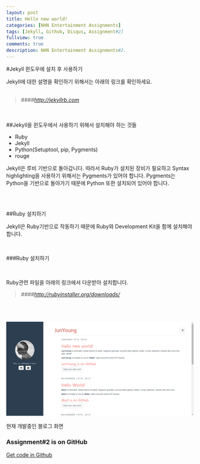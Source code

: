 ```yaml
---
layout: post
title: Hello new world!
categories: [NHN Entertainment Assignments]
tags: [Jekyll, Github, Disqus, Assignment#2]
fullview: true
comments: true
description: NHN Entertainment Assignments#2.
---
```


#Jekyll 윈도우에 설치 후 사용하기

Jekyll에 대한 설명을 확인하기 위해서는 아래의 링크를 확인하세요.
<br>
<br>
> ####*http://jekyllrb.com*

<br>


<br>
##Jekyll을 윈도우에서 사용하기 위해서 설치해야 하는 것들
 
- Ruby
- Jekyll
- Python(Setuptool, pip, Pygments)
- rouge

Jekyll은 루비 기반으로 돌아갑니다. 따라서 Ruby가 설치된 장비가 필요하고 Syntax highlighting을 사용하기 위해서는 Pygments가 있어야 합니다. Pygments는 Python을 기반으로 돌아가기 때문에 Python 또한 설치되어 있어야 합니다.


<br><br>

##Ruby 설치하기

Jekyll은 Ruby기반으로 작동하기 때문에 Ruby와 Development Kit을 함께 설치해야 합니다.

<br>

###Ruby 설치하기

<br>

Ruby관련 파일을 아래의 링크에서 다운받아 설치합니다.


> ####*http://rubyinstaller.org/downloads/*



<br>
<br>
<br>

<img src="https://github.com/plus4070/plus4070.github.io/blob/master/assets/resources/img/blog.PNG?raw=true" />

현재 개발중인 블로그 화면

### Assignment#2 is on GitHub

<a class="btn btn-default" href="https://github.com/plus4070/plus4070.github.io">Get code in Github</a>
